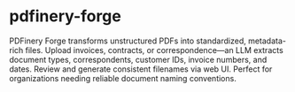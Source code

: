 # pdfinery-forge
PDFinery Forge transforms unstructured PDFs into standardized, metadata-rich files. Upload invoices, contracts, or correspondence—an LLM extracts document types, correspondents, customer IDs, invoice numbers, and dates. Review and generate consistent filenames via web UI. Perfect for organizations needing reliable document naming conventions.
